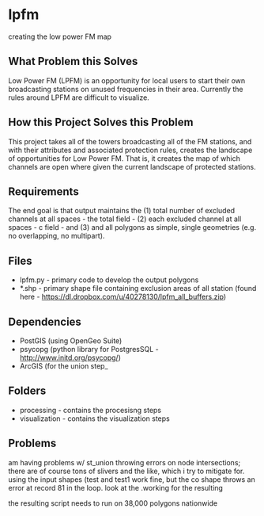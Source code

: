 lpfm
====

creating the low power FM map

What Problem this Solves
------------------------
Low Power FM (LPFM) is an opportunity for local users to start their own broadcasting stations on unused frequencies in their area.  Currently the rules around LPFM are difficult to visualize.

How this Project Solves this Problem
------------------------------------
This project takes all of the towers broadcasting all of the FM stations, and with their attributes and associated protection rules, creates the landscape of opportunities for Low Power FM.  That is, it creates the map of which channels are open where given the current landscape of protected stations.

Requirements
------------
The end goal is that output maintains the (1) total number of excluded channels at all spaces - the total field -  (2) each excluded channel at all spaces - c<number> field - and (3) and all polygons as simple, single geometries (e.g. no overlapping, no multipart).

Files
------
- lpfm.py - primary code to develop the output polygons 
- *.shp - primary shape file containing exclusion areas of all station 
		(found here - https://dl.dropbox.com/u/40278130/lpfm_all_buffers.zip)

Dependencies
------------
- PostGIS (using OpenGeo Suite)
- psycopg (python library for PostgresSQL - http://www.initd.org/psycopg/)
- ArcGIS (for the union step_

Folders
-------
- processing - contains the procesisng steps
- visualization - contains the visualization steps

Problems 
--------
am having problems w/ st_union throwing errors on node intersections; there are of course tons of slivers and the like, which i try to mitigate for.
using the input shapes (test and test1 work fine, but the co shape throws an error at record 81 in the loop.  look at the <schema>.working for the resulting

the resulting script needs to run on 38,000 polygons nationwide